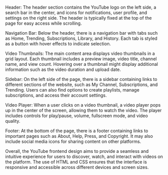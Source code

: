 Header: The header section contains the YouTube logo on the left side, a search bar in the center, and icons for notifications, user profile, and settings on the right side. The header is typically fixed at the top of the page for easy access while scrolling.

Navigation Bar: Below the header, there is a navigation bar with tabs such as Home, Trending, Subscriptions, Library, and History. Each tab is styled as a button with hover effects to indicate selection.

Video Thumbnails: The main content area displays video thumbnails in a grid layout. Each thumbnail includes a preview image, video title, channel name, and view count. Hovering over a thumbnail might display additional information such as the video duration and upload date.

Sidebar: On the left side of the page, there is a sidebar containing links to different sections of the website, such as My Channel, Subscriptions, and Trending. Users can also find options to create playlists, manage subscriptions, and access their account settings.

Video Player: When a user clicks on a video thumbnail, a video player pops up in the center of the screen, allowing them to watch the video. The player includes controls for play/pause, volume, fullscreen mode, and video quality.

Footer: At the bottom of the page, there is a footer containing links to important pages such as About, Help, Press, and Copyright. It may also include social media icons for sharing content on other platforms.

Overall, the YouTube frontend design aims to provide a seamless and intuitive experience for users to discover, watch, and interact with videos on the platform. The use of HTML and CSS ensures that the interface is responsive and accessible across different devices and screen sizes.